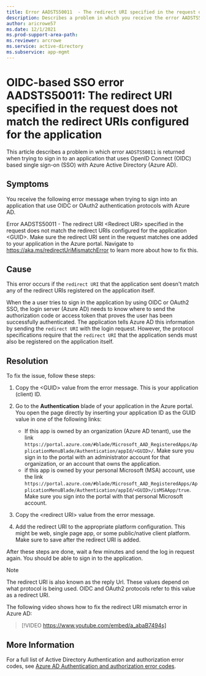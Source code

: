 ```yaml
---
title: Error AADSTS50011  - The redirect URI specified in the request does not match the redirect URIs configured for the application.
description: Describes a problem in which you receive the error AADSTS50011 when signing in to an OIDC-based SSO application with Azure Active Directory.
author: aricrowe57
ms.date: 12/1/2021
ms.prod-support-area-path: 
ms.reviewer: arcrowe
ms.service: active-directory
ms.subservice: app-mgmt
---
```

# OIDC-based SSO error AADSTS50011: The redirect URI specified in the request does not match the redirect URIs configured for the application

This article describes a problem in which error `AADSTS50011` is returned when trying to sign in to an application that uses OpenID Connect (OIDC) based single sign-on (SSO) with Azure Active Directory (Azure AD).

## Symptoms

You receive the following error message when trying to sign into an application that use OIDC or OAuth2 authentication protocols with Azure AD.

   Error AADSTS50011 - The redirect URI \<Redirect URI\> specified in the request does not match the redirect URIs configured for the application \<GUID\>. Make sure the redirect URI sent in the request matches one added to your application in the Azure portal. Navigate to https://aka.ms/redirectUriMismatchError to learn more about how to fix this.

## Cause

This error occurs if the `redirect URI` that the application sent doesn't match any of the redirect URIs registered on the application itself.

When the a user tries to sign in the application by using OIDC or OAuth2 SSO, the login server (Azure AD) needs to know where to send the authorization code or access token that proves the user has been successfully authenticated.  The application tells Azure AD this information by sending the `redirect URI` with the login request.  However, the protocol specifications require that the `redirect URI` that the application sends must also be registered on the application itself.  

## Resolution

To fix the issue, follow these steps:

1.  Copy the \<GUID\> value from the error message. This is your application (client) ID.

1. Go to the **Authentication** blade of your application in the Azure portal. You open the page directly by inserting your application ID as the GUID value in one of the following links:
   - If this app is owned by an organization (Azure AD tenant), use the link `https://portal.azure.com/#blade/Microsoft_AAD_RegisteredApps/ApplicationMenuBlade/Authentication/appId/<GUID>/`. Make sure you sign in to the portal with an administrator account for that organization, or an account that owns the application.
   -  if this app is owned by your personal Microsoft (MSA) account, use the link `https://portal.azure.com/#blade/Microsoft_AAD_RegisteredApps/ApplicationMenuBlade/Authentication/appId/<GUID>/isMSAApp/true`. Make sure you sign into the portal with that personal Microsoft account.

1. Copy the \<redirect URI\> value from the error message.
  
1. Add the redirect URI to the appropriate platform configuration. This might be web, single page app, or some public/native client platform. Make sure to save after the redirect URI is added.
  
After these steps are done, wait a few minutes and send the log in request again.  You should be able to sign in to the application.

>[!Note]
>The redirect URI is also known as the reply Url. These values depend on what protocol is being used. OIDC and OAuth2 protocols refer to this value as a redirect URI.

The following video shows how to fix the redirect URI mismatch error in Azure AD:

> [!VIDEO https://www.youtube.com/embed/a_abaB7494s]

## More Information

For a full list of Active Directory Authentication and authorization error codes, see [Azure AD Authentication and authorization error codes](/azure/active-directory/develop/reference-aadsts-error-codes).
